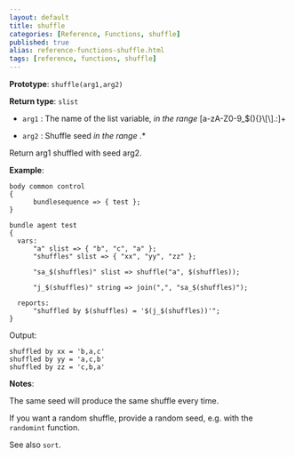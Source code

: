 ```yaml
---
layout: default
title: shuffle
categories: [Reference, Functions, shuffle]
published: true
alias: reference-functions-shuffle.html
tags: [reference, functions, shuffle]
---
```


**Prototype**: `shuffle(arg1,arg2)`

**Return type**: `slist`

* `arg1` : The name of the list variable, *in the range*
[a-zA-Z0-9\_\$(){}\\[\\].:]+

* `arg2` : Shuffle seed *in the range* .\*

Return arg1 shuffled with seed arg2.

**Example**:

```cf3
body common control
{
      bundlesequence => { test };
}

bundle agent test
{
  vars:
      "a" slist => { "b", "c", "a" };
      "shuffles" slist => { "xx", "yy", "zz" };

      "sa_$(shuffles)" slist => shuffle("a", $(shuffles));

      "j_$(shuffles)" string => join(",", "sa_$(shuffles)");

  reports:
      "shuffled by $(shuffles) = '$(j_$(shuffles))'";
}
```

Output:

```
shuffled by xx = 'b,a,c'
shuffled by yy = 'a,c,b'
shuffled by zz = 'c,b,a'
```

**Notes**:  

The same seed will produce the same shuffle every time.

If you want a random shuffle, provide a random seed, e.g. with the `randomint` function.

See also `sort`.
